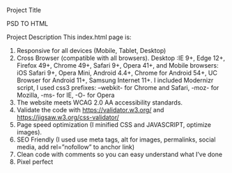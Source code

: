 Project Title

PSD TO HTML

Project Description
This index.html page is:
1. Responsive for all devices (Mobile, Tablet, Desktop)
2. Cross Browser (compatible with all browsers). Desktop :IE 9+, Edge 12+, Firefox 49+, Chrome 49+, Safari 9+, Opera 41+, and Mobile browsers: iOS Safari 9+, Opera Mini, Android 4.4+, Chrome for Android 54+, UC Browser for Android 11+, Samsung Internet 11+. I included Modernizr script, I used css3 prefixes: –webkit- for Chrome and Safari, -moz- for Mozilla, -ms- for IE, -O- for Opera
3. The website meets WCAG 2.0 AA accessibility standards.
4. Validate the code with https://validator.w3.org/ and https://jigsaw.w3.org/css-validator/
5. Page speed optimization (I minified CSS and JAVASCRIPT, optimize images).
6. SEO Friendly (I used use meta tags, alt for images, permalinks, social media, add rel=”nofollow” to anchor link)
9. Clean code with comments so you can easy understand what I’ve done
10. Pixel perfect
